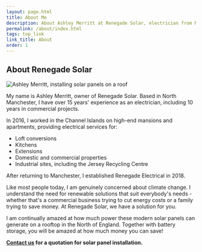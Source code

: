 ```yaml
---
layout: page.html
title: About Me
description: About Ashley Merritt at Renegade Solar, electrician from Manchester specialising in solar panel and battery installations
permalink: /about/index.html
tags: top_link
link_title: About
order: 1
---
```


## About Renegade Solar

![Ashley Merritt, installing solar panels on a roof](/assets/photos/ashley-hat.jpg)

My name is Ashley Merritt, owner of Renegade Solar. Based in North Manchester, I have over 15 years' experience as an electrician, including 10 years in commercial projects.

In 2016, I worked in the Channel Islands on high-end mansions and apartments, providing electrical services for:

- Loft conversions
- Kitchens
- Extensions
- Domestic and commercial properties
- Industrial sites, including the Jersey Recycling Centre

After returning to Manchester, I established Renegade Electrical in 2018.

Like most people today, I am genuinely concerned about climate change. I understand the need for renewable solutions that suit everybody's needs - whether that's a commercial business trying to cut energy costs or a family trying to save money. At Renegade Solar, we have a solution for you.

I am continually amazed at how much power these modern solar panels can generate on a rooftop in the North of England. Together with battery storage, you will be amazed at how much money you can save!

**[Contact us](/contact/) for a quotation for solar panel installation.**
